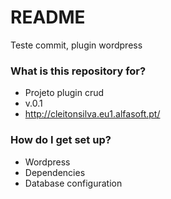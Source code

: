 # README #

Teste commit, plugin wordpress

### What is this repository for? ###

* Projeto plugin crud
* v.0.1
* http://cleitonsilva.eu1.alfasoft.pt/

### How do I get set up? ###


* Wordpress
* Dependencies
* Database configuration
